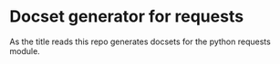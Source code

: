 # Docset generator for requests

As the title reads this repo generates docsets for the python requests module.


